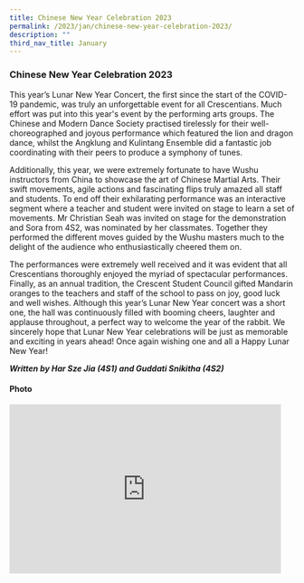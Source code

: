 ```yaml
---
title: Chinese New Year Celebration 2023
permalink: /2023/jan/chinese-new-year-celebration-2023/
description: ""
third_nav_title: January
---
```


### **Chinese New Year Celebration 2023** ###

This year’s Lunar New Year Concert, the first since the start of the COVID-19 pandemic, was truly an unforgettable event for all Crescentians. Much effort was put into this year's event by the performing arts groups. The Chinese and Modern Dance Society practised tirelessly for their well-choreographed and joyous performance which featured the lion and dragon dance, whilst the Angklung and Kulintang Ensemble did a fantastic job coordinating with their peers to produce a symphony of tunes.

Additionally, this year, we were extremely fortunate to have Wushu instructors from China to showcase the art of Chinese Martial Arts. Their swift movements, agile actions and fascinating flips truly amazed all staff and students. To end off their exhilarating performance was an interactive segment where a teacher and student were invited on stage to learn a set of movements. Mr Christian Seah was invited on stage for the demonstration and Sora from 4S2, was nominated by her classmates. Together they performed the different moves guided by the Wushu masters much to the delight of the audience who enthusiastically cheered them on.

The performances were extremely well received and it was evident that all Crescentians thoroughly enjoyed the myriad of spectacular performances. Finally, as an annual tradition, the Crescent Student Council gifted Mandarin oranges to the teachers and staff of the school to pass on joy, good luck and well wishes. Although this year’s Lunar New Year concert was a short one, the hall was continuously filled with booming cheers, laughter and applause throughout, a perfect way to welcome the year of the rabbit. We sincerely hope that Lunar New Year celebrations will be just as memorable and exciting in years ahead! Once again wishing one and all a Happy Lunar New Year!

***Written by Har Sze Jia (4S1) and Guddati Snikitha (4S2)***



#### Photo ####

<iframe src="https://docs.google.com/presentation/d/e/2PACX-1vSsbQQtoZXETALZp6NiibZ_dJ256ljecubklr6NfH0Gi74SERhm-eruRm011pPvS_9KpIIBEC3XcX87/embed?start=true&loop=true&delayms=3000" frameborder="0" width="480" height="299" allowfullscreen="true"></iframe>